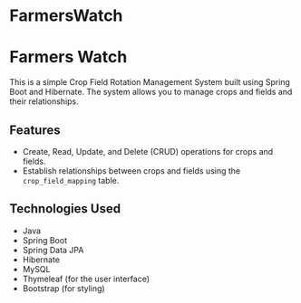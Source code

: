 # FarmersWatch
# Farmers Watch

This is a simple Crop Field Rotation Management System built using Spring Boot and Hibernate. The system allows you to manage crops and fields and their relationships.

## Features

- Create, Read, Update, and Delete (CRUD) operations for crops and fields.
- Establish relationships between crops and fields using the `crop_field_mapping` table.

## Technologies Used

- Java
- Spring Boot
- Spring Data JPA
- Hibernate
- MySQL
- Thymeleaf (for the user interface)
- Bootstrap (for styling)


